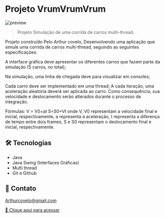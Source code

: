 # Projeto VrumVrumVrum

![preview](./.github/Vrum.gif)

> Projeto Simulação de uma corrida de carros multi-thread.

Projeto construído Pelo Arthur covelo, Desenvolvendo uma aplicação que simule uma corrida de carros multi-thread, seguindo as seguintes especificações:

A interface gráfica deve apresentar os diferentes carros que fazem parte da simulação (5 carros, no total);

Na simulação, uma linha de chegada deve para visualizar em consoles;

Cada carro deve ser implementado em uma thread;
A cada iteração, uma aceleração aleatória deverá ser aplicada ao carro. Como consequência, sua velocidade e deslocamento serão alterados durante o processo de integração. 

Fórmulas:
V = V0+at
S=S0+Vt
onde V,  V0 representam a velocidade final e inicial, respectivamente, a representa a aceleração, t representa a diferença de tempo entre dois frames, S e S0 representam o deslocamento final e inicial, respectivamente.

## 🛠 Tecnologias

- Java
- Java Swing (Interfaces Gráficas) 
- Multi thread
- Git e Github

## 🖤 Contato

Arthurcovelo@gmail.com

[🔗 Clique aqui para acessar](https://arthurcovelo.github.io/ProjetoWeb_Profile/)
